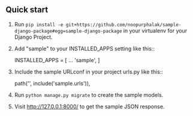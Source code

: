 ## Quick start

1. Run `pip install -e git+https://github.com/noopurphalak/sample-django-package#egg=sample-django-package` in your virtualenv for your Django Project.

2. Add "sample" to your INSTALLED_APPS setting like this::

   INSTALLED_APPS = [
   ...
   'sample',
   ]

3. Include the sample URLconf in your project urls.py like this::

   path('', include('sample.urls')),

4. Run `python manage.py migrate` to create the sample models.

5. Visit http://127.0.0.1:8000/ to get the sample JSON response.

